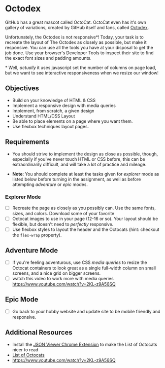# Octodex

GitHub has a great mascot called OctoCat. OctoCat even has it's own gallery of variations, created by GitHub itself and fans, called [Octodex](https://octodex.github.com).

Unfortunately, the Octodex is not responsive\*! Today, your task is to recreate the layout of The Octodex as closely as possible, but make it responsive. You can use all the tools you have at your disposal to get the job done. Use your browser's Developer Tools to inspect their site to find the exact font sizes and padding amounts.

\* Well, _actually_ it uses javascript set the number of columns on page load, but we want to see interactive responsiveness when we resize our window!

## Objectives

- Build on your knowledge of HTML & CSS
- Implement a responsive design with media queries
- Implement, from scratch, a given design
- Understand HTML/CSS Layout
- Be able to place elements on a page where you want them.
- Use flexbox techniques layout pages.

## Requirements

- You should strive to implement the design as close as possible, though, especially if you've never touch HTML or CSS before, this can be extraordinarily difficult, and will take a lot of practice and mileage.

- **Note**: You should complete at least the tasks given for _explorer_ mode as listed below before turning in the assignment, as well as before attempting _adventure_ or _epic_ modes.

### Explorer Mode

- [ ] Recreate the page as closely as you possibly can. Use the same fonts, sizes, and colors. Download some of your favorite
- [ ] Octocat images to use in your page (12-16 or so). Your layout should be flexible, but doesn't need to _perfectly_ responsive.
- [ ] Use flexbox styles to layout the header and the Octocats (hint: checkout the `flex-wrap` property).

## Adventure Mode

- [ ] If you're feeling adventurous, use CSS _media queries_ to resize the Octocat containers to look great as a single full-width column on small screens, and a nice grid on bigger screens.
- [ ] watch this video to work more with media queries https://www.youtube.com/watch?v=2KL-z9A56SQ

## Epic Mode

- [ ] Go back to your hobby website and update site to be mobile friendly and responsive.

## Additional Resources

- Install the [JSON Viewer Chrome Extension](https://chrome.google.com/webstore/detail/json-viewer/gbmdgpbipfallnflgajpaliibnhdgobh) to make the List of Octocats nicer to read
- [List of Octocats](https://sdg-octodex.herokuapp.com/)
- https://www.youtube.com/watch?v=2KL-z9A56SQ
